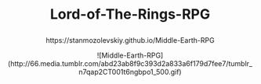 # <p align="center"> Lord-of-The-Rings-RPG 
<p align="center"> https://stanmozolevskiy.github.io/Middle-Earth-RPG 

<p align="center"> ![Middle-Earth-RPG](http://66.media.tumblr.com/abd23ab8f9c393d2a833a6f179d7fee7/tumblr_n7qap2CT001t6ngbpo1_500.gif) </p>


